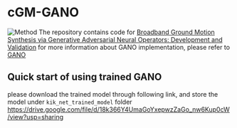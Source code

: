 # cGM-GANO
![Method](https://github.com/yzshi5/GM-GANO/mode.png)
The repository contains code for [Broadband Ground Motion Synthesis via Generative Adversarial Neural Operators: Development and Validation](https://arxiv.org/abs/2309.03447)
for more information about GANO implementation, please refer to [GANO](https://github.com/neuraloperator/GANO)


## 

## Quick start of using trained GANO
please download the trained model through following link,  and store the model under `kik_net_trained_model` folder
https://drive.google.com/file/d/18k366Y4UmaGoYxepwzZaGo_nw6Kup0cW/view?usp=sharing
